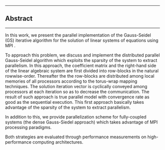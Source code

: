 

-------
## Abstract
-------

<p> In this work, we present the  parallel implementation of the Gauss-Seidel (GS) iterative algorithm for the solution of linear systems of equations  using MPI . 
<p> To approach this problem, we discuss and implement the distributed parallel Gauss-Seidel algorithm which exploits the sparsity of the system to extract parallelism. In this approach, the coefficient matrix and the right-hand side of the linear algebraic system are first divided into row-blocks in the natural rowwise-order. Thereafter the the row-blocks are distributed among local memories of all processors according to the torus-wrap mapping techniques. The solution iteration vector is cyclically conveyed among processors at each iteration so as to decrease the communication. The result of such approach is true parallel model with convergence rate as good as the sequential execution. This first approach  basically takes advantage  of the sparsity of the system to extract parallelism. </p>
<p>In addition to this, we   provide  parallelization scheme for fully-coupled systems (the dense Gauss-Siedel approach) which takes advantage of MPI processing paradigms. 
</p>

<p> 
Both strategies are evaluated through performance measurements on  high-performance computing architectures.
</p>
</p>
